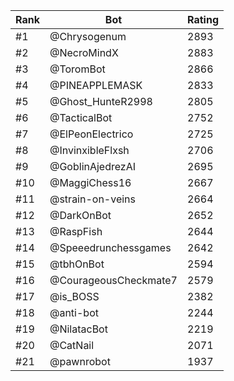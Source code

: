 Rank|Bot|Rating
---|---|---
#1|@Chrysogenum|2893
#2|@NecroMindX|2883
#3|@ToromBot|2866
#4|@PINEAPPLEMASK|2833
#5|@Ghost_HunteR2998|2805
#6|@TacticalBot|2752
#7|@ElPeonElectrico|2725
#8|@InvinxibleFlxsh|2706
#9|@GoblinAjedrezAI|2695
#10|@MaggiChess16|2667
#11|@strain-on-veins|2664
#12|@DarkOnBot|2652
#13|@RaspFish|2644
#14|@Speeedrunchessgames|2642
#15|@tbhOnBot|2594
#16|@CourageousCheckmate7|2579
#17|@is_BOSS|2382
#18|@anti-bot|2244
#19|@NilatacBot|2219
#20|@CatNail|2071
#21|@pawnrobot|1937
